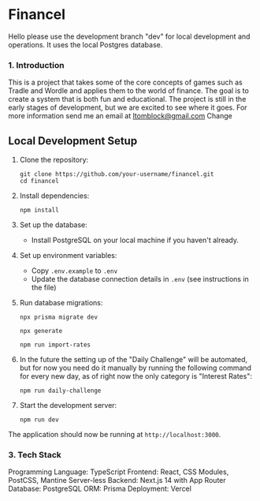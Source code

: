 # Financel

Hello please use the development branch "dev" for local development and operations. It uses the local Postgres database.

### 1. Introduction

This is a project that takes some of the core concepts of games such as Tradle and Wordle and applies them to the world of finance. The goal is to create a system that is both fun and educational. The project is still in the early stages of development, but we are excited to see where it goes. For more information send me an email at [ltomblock@gmail.com](mailto:ltomblock@gmail.com)
Change

## Local Development Setup

1. Clone the repository:

   ```
   git clone https://github.com/your-username/financel.git
   cd financel
   ```

2. Install dependencies:

   ```
   npm install
   ```

3. Set up the database:

   - Install PostgreSQL on your local machine if you haven't already.

4. Set up environment variables:

   - Copy `.env.example` to `.env`
   - Update the database connection details in `.env` (see instructions in the file)

5. Run database migrations:

   ```
   npx prisma migrate dev

   npx generate

   npm run import-rates
   ```

6. In the future the setting up of the "Daily Challenge" will be automated, but for now you need do it manually by running the following command for every new day, as of right now the only category is "Interest Rates":

   ```
   npm run daily-challenge
   ```

7. Start the development server:

   ```
   npm run dev
   ```

The application should now be running at `http://localhost:3000`.

### 3. Tech Stack

Programming Language: TypeScript
Frontend: React, CSS Modules, PostCSS, Mantine
Server-less Backend: Next.js 14 with App Router
Database: PostgreSQL
ORM: Prisma
Deployment: Vercel
